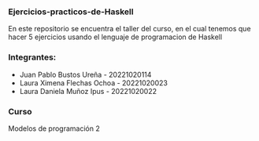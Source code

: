 ### Ejercicios-practicos-de-Haskell
En este repositorio se encuentra el taller del curso, en el cual tenemos que hacer 5 ejercicios usando el lenguaje de programacion de Haskell

### Integrantes:
- Juan Pablo Bustos Ureña - 20221020114
- Laura Ximena Flechas Ochoa - 20221020023
- Laura Daniela Muñoz Ipus - 20221020022

### Curso 
Modelos de programación 2 

